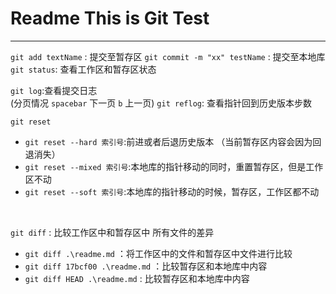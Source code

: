 # Readme This is Git Test
---
`git add textName` : 提交至暂存区
`git commit -m "xx" testName` : 提交至本地库
`git status`: 查看工作区和暂存区状态

`git log`:查看提交日志  
(分页情况 `spacebar` 下一页 `b` 上一页)
`git reflog`: 查看指针回到历史版本步数
  
`git reset`  
- `git reset --hard 索引号`:前进或者后退历史版本 （当前暂存区内容会因为回退消失）
- `git reset --mixed 索引号`:本地库的指针移动的同时，重置暂存区，但是工作区不动 
- `git reset --soft 索引号`:本地库的指针移动的时候，暂存区，工作区都不动  
   
<br/>

`git diff` : 比较工作区中和暂存区中 所有文件的差异 
- `git diff .\readme.md` ：将工作区中的文件和暂存区中文件进行比较  
- `git diff 17bcf00 .\readme.md` ：比较暂存区和本地库中内容
- `git diff HEAD .\readme.md` : 比较暂存区和本地库中内容
